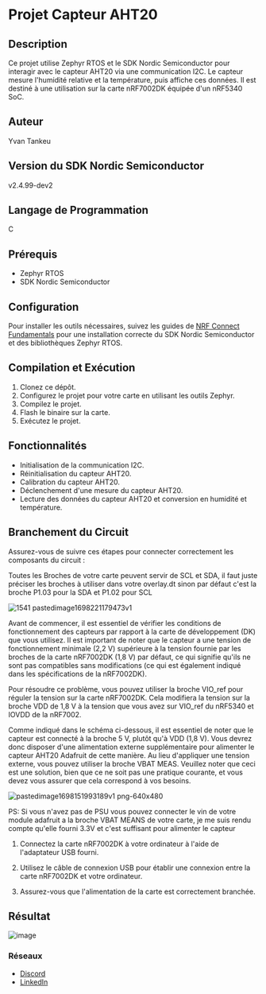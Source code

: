 # Projet Capteur AHT20

## Description
Ce projet utilise Zephyr RTOS et le SDK Nordic Semiconductor pour interagir avec le capteur AHT20 via une communication I2C. Le capteur mesure l'humidité relative et la température, puis affiche ces données. Il est destiné à une utilisation sur la carte nRF7002DK équipée d'un nRF5340 SoC.

## Auteur
Yvan Tankeu

## Version du SDK Nordic Semiconductor
v2.4.99-dev2

## Langage de Programmation
C

## Prérequis
- Zephyr RTOS
- SDK Nordic Semiconductor

## Configuration
Pour installer les outils nécessaires, suivez les guides de [NRF Connect Fundamentals](https://shorturl.at/grKM7) pour une installation correcte du SDK Nordic Semiconductor et des bibliothèques Zephyr RTOS.
## Compilation et Exécution
1. Clonez ce dépôt.
2. Configurez le projet pour votre carte en utilisant les outils Zephyr.
3. Compilez le projet.
4. Flash le binaire sur la carte.
5. Exécutez le projet.

## Fonctionnalités
- Initialisation de la communication I2C.
- Réinitialisation du capteur AHT20.
- Calibration du capteur AHT20.
- Déclenchement d'une mesure du capteur AHT20.
- Lecture des données du capteur AHT20 et conversion en humidité et température.
  
## Branchement du Circuit
Assurez-vous de suivre ces étapes pour connecter correctement les composants du circuit :

Toutes les Broches de votre carte peuvent servir de SCL et SDA, il faut juste préciser les broches à utiliser dans votre overlay.dt sinon par défaut c'est la broche P1.03 pour la SDA et P1.02 pour SCL

![1541 pastedimage1698221179473v1](https://github.com/YvanTankeu/nrf7002dk-aht20-sensor/assets/25055874/f0d6f3b2-fb41-4497-be2f-6beac3cb8a53)

Avant de commencer, il est essentiel de vérifier les conditions de fonctionnement des capteurs par rapport à la carte de développement (DK) que vous utilisez. 
Il est important de noter que le capteur a une tension de fonctionnement minimale (2,2 V) supérieure à la tension fournie par les broches de la carte nRF7002DK (1,8 V) par défaut, 
ce qui signifie qu'ils ne sont pas compatibles sans modifications (ce qui est également indiqué dans les spécifications de la nRF7002DK).

Pour résoudre ce problème, vous pouvez utiliser la broche VIO_ref pour réguler la tension sur la carte nRF7002DK. 
Cela modifiera la tension sur la broche VDD de 1,8 V à la tension que vous avez sur VIO_ref du nRF5340 et IOVDD de la nRF7002. 

Comme indiqué dans le schéma ci-dessous, il est essentiel de noter que le capteur est connecté à la broche 5 V, plutôt qu'à VDD (1,8 V). Vous devrez donc disposer d'une alimentation externe supplémentaire pour alimenter le capteur AHT20 Adafruit de cette manière. Au lieu d'appliquer une tension externe, 
vous pouvez utiliser la broche VBAT MEAS. Veuillez noter que ceci est une solution, bien que ce ne soit pas une pratique courante, et vous devez vous assurer que cela correspond à vos besoins.

![pastedimage1698151993189v1 png-640x480](https://github.com/YvanTankeu/nrf7002dk-aht20-sensor/assets/25055874/c268d86f-bbf7-4be2-ac40-82f8c1a7bce0)

PS: Si vous n'avez pas de PSU vous pouvez connecter le vin de votre module adafruit a la broche VBAT MEANS de votre carte, je me suis rendu compte qu'elle fourni 3.3V et c'est suffisant pour alimenter le capteur
1. Connectez la carte nRF7002DK à votre ordinateur à l'aide de l'adaptateur USB fourni.

2. Utilisez le câble de connexion USB pour établir une connexion entre la carte nRF7002DK et votre ordinateur.

3. Assurez-vous que l'alimentation de la carte est correctement branchée.
   
## Résultat

![image](https://github.com/YvanTankeu/nrf7002dk-aht20-sensor/assets/25055874/86d98410-4c16-4e5a-8de9-e5ddb96db58d)


### Réseaux 
- [Discord](https://discord.com/users/yvantankeu)
- [LinkedIn](https://www.linkedin.com/in/yvan-tankeu-ab029a129/)



